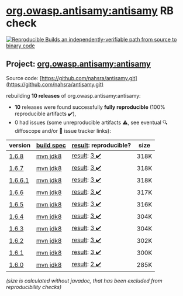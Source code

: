 [org.owasp.antisamy:antisamy](https://search.maven.org/artifact/org.owasp.antisamy/antisamy/) RB check
=======

[![Reproducible Builds](https://reproducible-builds.org/images/logos/rb.svg) an independently-verifiable path from source to binary code](https://reproducible-builds.org/)

## Project: [org.owasp.antisamy:antisamy](https://search.maven.org/artifact/org.owasp.antisamy/antisamy/)

Source code: [https://github.com/nahsra/antisamy.git](https://github.com/nahsra/antisamy.git)

rebuilding **10 releases** of org.owasp.antisamy:antisamy:
- **10** releases were found successfully **fully reproducible** (100% reproducible artifacts :heavy_check_mark:),
- 0 had issues (some unreproducible artifacts :warning:, see eventual :mag: diffoscope and/or :memo: issue tracker links):

| version | [build spec](/BUILDSPEC.md) | [result](https://reproducible-builds.org/docs/jvm/): reproducible? | size |
| -- | --------- | ------ | -- |
| [1.6.8](https://search.maven.org/artifact/org.owasp.antisamy/antisamy/1.6.8/pom) | [mvn jdk8](antisamy-1.6.8.buildspec) | [result](antisamy-1.6.8.buildinfo): [3 :heavy_check_mark: ](antisamy-1.6.8.buildcompare) | 318K |
| [1.6.7](https://search.maven.org/artifact/org.owasp.antisamy/antisamy/1.6.7/pom) | [mvn jdk8](antisamy-1.6.7.buildspec) | [result](antisamy-1.6.7.buildinfo): [3 :heavy_check_mark: ](antisamy-1.6.7.buildcompare) | 318K |
| [1.6.6.1](https://search.maven.org/artifact/org.owasp.antisamy/antisamy/1.6.6.1/pom) | [mvn jdk8](antisamy-1.6.6.1.buildspec) | [result](antisamy-1.6.6.1.buildinfo): [3 :heavy_check_mark: ](antisamy-1.6.6.1.buildcompare) | 318K |
| [1.6.6](https://search.maven.org/artifact/org.owasp.antisamy/antisamy/1.6.6/pom) | [mvn jdk8](antisamy-1.6.6.buildspec) | [result](antisamy-1.6.6.buildinfo): [3 :heavy_check_mark: ](antisamy-1.6.6.buildcompare) | 317K |
| [1.6.5](https://search.maven.org/artifact/org.owasp.antisamy/antisamy/1.6.5/pom) | [mvn jdk8](antisamy-1.6.5.buildspec) | [result](antisamy-1.6.5.buildinfo): [3 :heavy_check_mark: ](antisamy-1.6.5.buildcompare) | 316K |
| [1.6.4](https://search.maven.org/artifact/org.owasp.antisamy/antisamy/1.6.4/pom) | [mvn jdk8](antisamy-1.6.4.buildspec) | [result](antisamy-1.6.4.buildinfo): [3 :heavy_check_mark: ](antisamy-1.6.4.buildcompare) | 304K |
| [1.6.3](https://search.maven.org/artifact/org.owasp.antisamy/antisamy/1.6.3/pom) | [mvn jdk8](antisamy-1.6.3.buildspec) | [result](antisamy-1.6.3.buildinfo): [3 :heavy_check_mark: ](antisamy-1.6.3.buildcompare) | 304K |
| [1.6.2](https://search.maven.org/artifact/org.owasp.antisamy/antisamy/1.6.2/pom) | [mvn jdk8](antisamy-1.6.2.buildspec) | [result](antisamy-1.6.2.buildinfo): [3 :heavy_check_mark: ](antisamy-1.6.2.buildcompare) | 302K |
| [1.6.1](https://search.maven.org/artifact/org.owasp.antisamy/antisamy/1.6.1/pom) | [mvn jdk8](antisamy-1.6.1.buildspec) | [result](antisamy-1.6.1.buildinfo): [3 :heavy_check_mark: ](antisamy-1.6.1.buildcompare) | 300K |
| [1.6.0](https://search.maven.org/artifact/org.owasp.antisamy/antisamy/1.6.0/pom) | [mvn jdk8](antisamy-1.6.0.buildspec) | [result](antisamy-1.6.0.buildinfo): [2 :heavy_check_mark: ](antisamy-1.6.0.buildcompare) | 285K |

<i>(size is calculated without javadoc, that has been excluded from reproducibility checks)</i>

